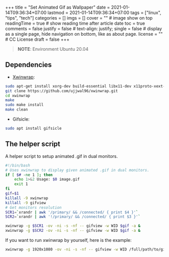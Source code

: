 +++
title = "Set Animated Gif as Wallpaper"
date = 2021-01-14T09:36:34+07:00
lastmod = 2021-01-14T09:36:34+07:00
tags = ["linux", "tips", "tech"]
categories = []
imgs = []
cover = ""  # image show on top
readingTime = true  # show reading time after article date
toc = true
comments = false
justify = false  # text-align: justify;
single = false  # display as a single page, hide navigation on bottom, like as about page.
license = ""  # CC License
draft = false
+++

> **NOTE**: Environment Ubuntu 20.04

## Dependencies

- [Xwinwrap](https://github.com/ujjwal96/xwinwrap):

```bash
sudo apt-get install xorg-dev build-essential libx11-dev x11proto-xext-dev libxrender-dev libxext-dev
git clone https://github.com/ujjwal96/xwinwrap.git
cd xwinwrap
make
sudo make install
make clean
```

- Gifsicle:

```bash
sudo apt install gifsicle
```

## The helper script

A helper script to setup animated .gif in dual monitors.

```bash
#!/bin/bash
# Uses xwinwrap to display given animated .gif in dual monitors.
if [ $# -ne 1 ]; then
    echo 1>&2 Usage: $0 image.gif
    exit 1
fi
gif=$1
killall -9 xwinwrap
killall -9 gifview
# Get monitors resolution
SCR1=`xrandr | awk '/primary/ && /connected/ { print $4 }'`
SCR2=`xrandr | awk '!/primary/ && /connected/ { print $3 }'`

xwinwrap -g $SCR1 -ov -ni -s -nf -- gifview -w WID $gif -a &
xwinwrap -g $SCR2 -ov -ni -s -nf -- gifview -w WID $gif -a &
```

If you want to run xwinwrap by yourself, here is the example:

```bash
xwinwrap -g 1920x1080 -ov -ni -s -nf -- gifview -w WID /full/path/to/gif -a
```
